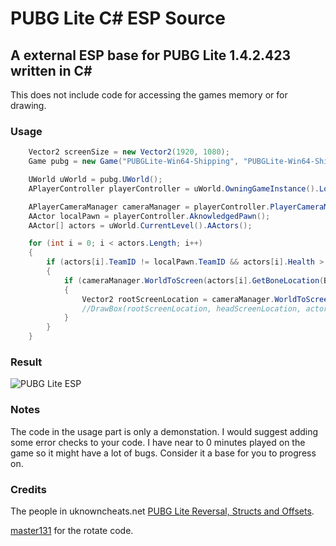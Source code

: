 # PUBG Lite C# ESP Source
## A external ESP base for PUBG Lite 1.4.2.423 written in C#

This does not include code for accessing the games memory or for drawing.

### Usage
```C#
    Vector2 screenSize = new Vector2(1920, 1080);
    Game pubg = new Game("PUBGLite-Win64-Shipping", "PUBGLite-Win64-Shipping.exe");

    UWorld uWorld = pubg.UWorld();
    APlayerController playerController = uWorld.OwningGameInstance().LocalPlayers().LocalPlayer().PlayerController();

    APlayerCameraManager cameraManager = playerController.PlayerCameraManager();
    AActor localPawn = playerController.AknowledgedPawn();
    AActor[] actors = uWorld.CurrentLevel().AActors();

    for (int i = 0; i < actors.Length; i++)
    {
        if (actors[i].TeamID != localPawn.TeamID && actors[i].Health > 0 && actors[i].ObjectID == localPawn.ObjectID)
        {
            if (cameraManager.WorldToScreen(actors[i].GetBoneLocation(Bones.Head), screenSize, out Vector2 headScreenLocation))
            {
                Vector2 rootScreenLocation = cameraManager.WorldToScreen(actors[i].GetBoneLocation(Bones.Root), screenSize);
                //DrawBox(rootScreenLocation, headScreenLocation, actors[i].Health);
            }
        }
    }
```
### Result
![PUBG Lite ESP](https://i.imgur.com/nyuKqMH.jpg)

### Notes
The code in the usage part is only a demonstation. I would suggest adding some error checks to your code.
I have near to 0 minutes played on the game so it might have a lot of bugs. Consider it a base for you to progress on.

### Credits
The people in uknowncheats.net [PUBG Lite Reversal, Structs and Offsets](https://www.unknowncheats.me/forum/playerunknown-s-battlegrounds/318512-pubg-lite-reversal-structs-offsets.html). 

[master131](https://www.unknowncheats.me/forum/members/217655.html) for the rotate code.

